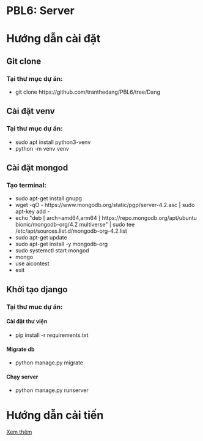 # PBL6: Server

<h1>Hướng dẫn cài đặt</h1>

<h2>Git clone</h2>
<h3>Tại thư mục dự án:</h3>
<ul>
<li>git clone https://github.com/tranthedang/PBL6/tree/Dang</li>
</ul>

<h2>Cài đặt venv</h2>
<h3>Tại thư mục dự án:</h3>
<ul>
<li>sudo apt install python3-venv</li>
<li>python -m venv venv</li>
</ul>

<h2>Cài đặt mongod</h2>
<h3>Tạo terminal:</h3>
<ul>
<li>sudo apt-get install gnupg</li>
<li>wget -qO - https://www.mongodb.org/static/pgp/server-4.2.asc | sudo apt-key add -</li>
<li>echo "deb [ arch=amd64,arm64 ] https://repo.mongodb.org/apt/ubuntu bionic/mongodb-org/4.2 multiverse" | sudo tee /etc/apt/sources.list.d/mongodb-org-4.2.list</li>
<li>sudo apt-get update</li>
<li>sudo apt-get install -y mongodb-org</li>
<li>sudo systemctl start mongod</li>
<li>mongo</li>
<li>use aicontest</li>
<li>exit</li>
</ul>

<h2>Khởi tạo django</h2>
<h3>Tại thư muc dự án:</h3>
<h4>Cài đặt thư viện</h4>
<ul><li>pip install -r requirements.txt</ul></li>
<h4>Migrate db</h4>
<ul><li>python manage.py migrate</ul></li>
<h4>Chạy server</h4>
<ul><li>python manage.py runserver</ul></li>
</ul>

<h1>Hướng dẫn cải tiến</h1>
<a href="https://github.com/bomaynhanuoc/PBL6_Server" target="_blank">Xem thêm</a>
